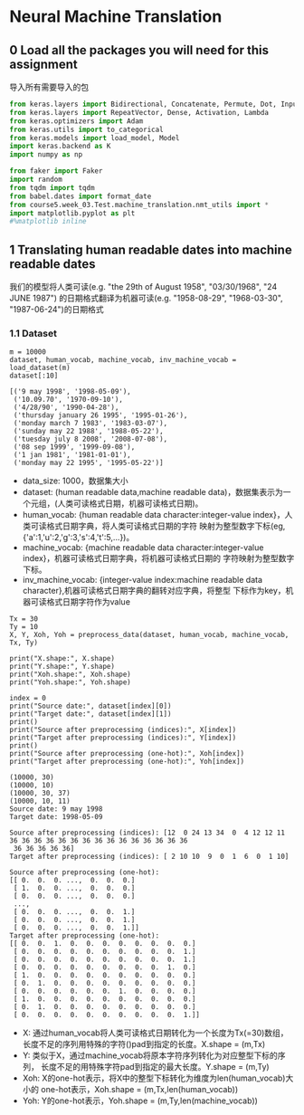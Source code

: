 # Neural Machine Translation

## 0 Load all the packages you will need for this assignment

导入所有需要导入的包

```python
from keras.layers import Bidirectional, Concatenate, Permute, Dot, Input, LSTM, Multiply
from keras.layers import RepeatVector, Dense, Activation, Lambda
from keras.optimizers import Adam
from keras.utils import to_categorical
from keras.models import load_model, Model
import keras.backend as K
import numpy as np

from faker import Faker
import random
from tqdm import tqdm
from babel.dates import format_date
from course5.week_03.Test.machine_translation.nmt_utils import *
import matplotlib.pyplot as plt
#%matplotlib inline
```

## 1 Translating human readable dates into machine readable dates

我们的模型将人类可读(e.g. "the 29th of August 1958", "03/30/1968", "24 JUNE 1987")
的日期格式翻译为机器可读(e.g. "1958-08-29", "1968-03-30", "1987-06-24")的日期格式

<h3> 1.1 Dataset </h3>

```
m = 10000
dataset, human_vocab, machine_vocab, inv_machine_vocab = load_dataset(m)
dataset[:10]
```
```
[('9 may 1998', '1998-05-09'), 
 ('10.09.70', '1970-09-10'), 
 ('4/28/90', '1990-04-28'), 
 ('thursday january 26 1995', '1995-01-26'), 
 ('monday march 7 1983', '1983-03-07'), 
 ('sunday may 22 1988', '1988-05-22'), 
 ('tuesday july 8 2008', '2008-07-08'), 
 ('08 sep 1999', '1999-09-08'), 
 ('1 jan 1981', '1981-01-01'), 
 ('monday may 22 1995', '1995-05-22')]
```
- data_size: 1000，数据集大小
- dataset: (human readable data,machine readable data)，数据集表示为一个元组，(人类可读格式日期，机器可读格式日期)。
- human_vocab: {human readable data character:integer-value index}，人类可读格式日期字典，将人类可读格式日期的字符
映射为整型数字下标(eg,{'a':1,'u':2,'g':3,'s':4,'t':5,...})。
- machine_vocab: {machine readable data character:integer-value index}，机器可读格式日期字典，将机器可读格式日期的
字符映射为整型数字下标。
- inv_machine_vocab: {integer-value index:machine readable data character},机器可读格式日期字典的翻转对应字典，将整型
下标作为key，机器可读格式日期字符作为value

```
Tx = 30
Ty = 10
X, Y, Xoh, Yoh = preprocess_data(dataset, human_vocab, machine_vocab, Tx, Ty)

print("X.shape:", X.shape)
print("Y.shape:", Y.shape)
print("Xoh.shape:", Xoh.shape)
print("Yoh.shape:", Yoh.shape)

index = 0
print("Source date:", dataset[index][0])
print("Target date:", dataset[index][1])
print()
print("Source after preprocessing (indices):", X[index])
print("Target after preprocessing (indices):", Y[index])
print()
print("Source after preprocessing (one-hot):", Xoh[index])
print("Target after preprocessing (one-hot):", Yoh[index])
```
```
(10000, 30)
(10000, 10)
(10000, 30, 37)
(10000, 10, 11)
Source date: 9 may 1998
Target date: 1998-05-09

Source after preprocessing (indices): [12  0 24 13 34  0  4 12 12 11 36 36 36 36 36 36 36 36 36 36 36 36 36 36 36
 36 36 36 36 36]
Target after preprocessing (indices): [ 2 10 10  9  0  1  6  0  1 10]

Source after preprocessing (one-hot): 
[[ 0.  0.  0. ...,  0.  0.  0.]
 [ 1.  0.  0. ...,  0.  0.  0.]
 [ 0.  0.  0. ...,  0.  0.  0.]
 ..., 
 [ 0.  0.  0. ...,  0.  0.  1.]
 [ 0.  0.  0. ...,  0.  0.  1.]
 [ 0.  0.  0. ...,  0.  0.  1.]]
Target after preprocessing (one-hot): 
[[ 0.  0.  1.  0.  0.  0.  0.  0.  0.  0.  0.]
 [ 0.  0.  0.  0.  0.  0.  0.  0.  0.  0.  1.]
 [ 0.  0.  0.  0.  0.  0.  0.  0.  0.  0.  1.]
 [ 0.  0.  0.  0.  0.  0.  0.  0.  0.  1.  0.]
 [ 1.  0.  0.  0.  0.  0.  0.  0.  0.  0.  0.]
 [ 0.  1.  0.  0.  0.  0.  0.  0.  0.  0.  0.]
 [ 0.  0.  0.  0.  0.  0.  1.  0.  0.  0.  0.]
 [ 1.  0.  0.  0.  0.  0.  0.  0.  0.  0.  0.]
 [ 0.  1.  0.  0.  0.  0.  0.  0.  0.  0.  0.]
 [ 0.  0.  0.  0.  0.  0.  0.  0.  0.  0.  1.]]
```

- X: 通过human_vocab将人类可读格式日期转化为一个长度为Tx(=30)数组，
长度不足的序列用特殊的字符(<pad>)pad到指定的长度。X.shape = (m,Tx)
- Y: 类似于X，通过machine_vocab将原本字符序列转化为对应整型下标的序列，
长度不足的用特殊字符pad到指定的最大长度。Y.shape = (m,Ty)
- Xoh: X的one-hot表示，将X中的整型下标转化为维度为len(human_vocab)大小的
one-hot表示，Xoh.shape = (m,Tx,len(human_vocab))
- Yoh: Y的one-hot表示，Yoh.shape = (m,Ty,len(machine_vocab))


